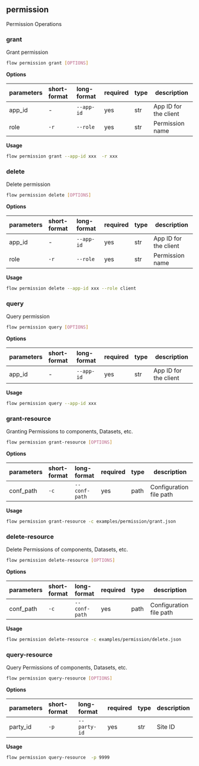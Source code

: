 ## permission
Permission Operations
### grant
Grant permission
```bash
flow permission grant [OPTIONS]
```
**Options**

| parameters | short-format | long-format | required | type | description |
| :-------- |:-----|:-------------| :--- | :----- |------|
| app_id | - | `--app-id` | yes | str | App ID for the client |
| role | `-r` | `--role` | yes | str | Permission name |

**Usage**
```bash
flow permission grant --app-id xxx  -r xxx
```

### delete
Delete permission
```bash
flow permission delete [OPTIONS]
```
**Options**

| parameters | short-format | long-format | required | type | description |
| :-------- |:-----|:-------------| :--- | :----- |------|
| app_id | - | `--app-id` | yes | str | App ID for the client |
| role | `-r` | `--role` | yes | str | Permission name |

**Usage**
```bash
flow permission delete --app-id xxx --role client
```

### query
Query permission
```bash
flow permission query [OPTIONS]
```
**Options**

| parameters | short-format | long-format | required | type | description |
| :-------- |:-----|:-------------| :--- | :----- |------|
| app_id | - | `--app-id` | yes | str | App ID for the client |

**Usage**
```bash
flow permission query --app-id xxx
```

### grant-resource
Granting Permissions to components, Datasets, etc.
```bash
flow permission grant-resource [OPTIONS]
```
**Options**

| parameters | short-format | long-format | required | type | description |
| :-------- |:-----|:-------------| :--- | :----- |------|
| conf_path | `-c` | `--conf-path` | yes | path | Configuration file path |

**Usage**
```bash
flow permission grant-resource -c examples/permission/grant.json
```

### delete-resource
Delete Permissions of components, Datasets, etc.
```bash
flow permission delete-resource [OPTIONS]
```
**Options**

| parameters | short-format | long-format | required | type | description |
| :-------- |:-----|:-------------| :--- | :----- |------|
| conf_path | `-c` | `--conf-path` | yes | path | Configuration file path |

**Usage**
```bash
flow permission delete-resource -c examples/permission/delete.json
```

### query-resource
Query Permissions of components, Datasets, etc.
```bash
flow permission query-resource [OPTIONS]
```
**Options**

| parameters | short-format | long-format | required | type | description |
| :-------- |:-----|:-------------| :--- | :----- |------|
| party_id | `-p` | `--party-id` | yes | str | Site ID |

**Usage**
```bash
flow permission query-resource  -p 9999
```

